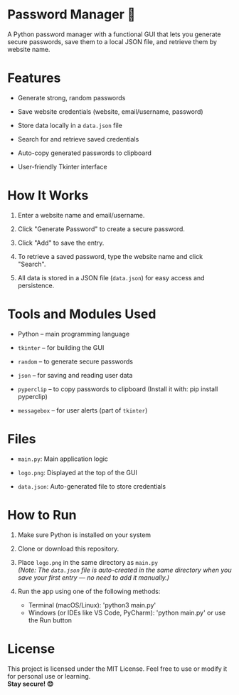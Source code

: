 # Password Manager 🔐
A Python password manager with a functional GUI that lets you generate secure passwords, save them to a local JSON file, and retrieve them by website name.

# Features
- Generate strong, random passwords

- Save website credentials (website, email/username, password)

- Store data locally in a `data.json` file

- Search for and retrieve saved credentials

- Auto-copy generated passwords to clipboard

- User-friendly Tkinter interface

# How It Works
1. Enter a website name and email/username.

2. Click "Generate Password" to create a secure password.

3. Click "Add" to save the entry.

4. To retrieve a saved password, type the website name and click "Search".

5. All data is stored in a JSON file (`data.json`) for easy access and persistence.

# Tools and Modules Used
- Python – main programming language

- `tkinter` – for building the GUI

- `random` – to generate secure passwords

- `json` – for saving and reading user data

- `pyperclip` – to copy passwords to clipboard
(Install it with: pip install pyperclip)

- `messagebox` – for user alerts (part of `tkinter`)

# Files
- `main.py`: Main application logic

- `logo.png`: Displayed at the top of the GUI

- `data.json`: Auto-generated file to store credentials

# How to Run
1. Make sure Python is installed on your system

2. Clone or download this repository.

3. Place `logo.png` in the same directory as `main.py`  
   *(Note: The `data.json` file is auto-created in the same directory when you save your first entry — no need to add it manually.)*
   
4. Run the app using one of the following methods:

    - Terminal (macOS/Linux): 'python3 main.py'
    - Windows (or IDEs like VS Code, PyCharm): 'python main.py' or use the Run button

# License
This project is licensed under the MIT License. Feel free to use or modify it for personal use or learning.
<br> **Stay secure! 😊**
